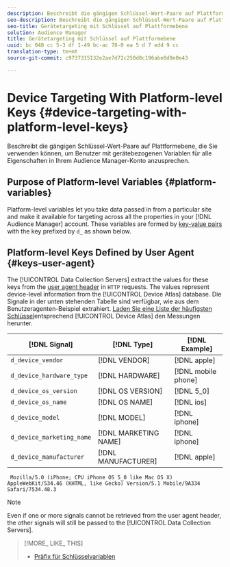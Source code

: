 ```yaml
---
description: Beschreibt die gängigen Schlüssel-Wert-Paare auf Plattformebene, die Sie verwenden können, um Benutzer mit gerätebezogenen Variablen für alle Eigenschaften in Ihrem Audience Manager-Konto anzusprechen.
seo-description: Beschreibt die gängigen Schlüssel-Wert-Paare auf Plattformebene, die Sie verwenden können, um Benutzer mit gerätebezogenen Variablen für alle Eigenschaften in Ihrem Audience Manager-Konto anzusprechen.
seo-title: Gerätetargeting mit Schlüssel auf Plattformebene
solution: Audience Manager
title: Gerätetargeting mit Schlüssel auf Plattformebene
uuid: bc 048 cc 5-3 df 1-49 bc-ac 78-0 ea 5 d 7 edd 9 cc
translation-type: tm+mt
source-git-commit: c9737315132e2ae7d72c250d8c196abe8d9e0e43

---
```



# Device Targeting With Platform-level Keys {#device-targeting-with-platform-level-keys}

Beschreibt die gängigen Schlüssel-Wert-Paare auf Plattformebene, die Sie verwenden können, um Benutzer mit gerätebezogenen Variablen für alle Eigenschaften in Ihrem Audience Manager-Konto anzusprechen.

## Purpose of Platform-level Variables {#platform-variables}

<!-- c_tb_device_targeting.xml -->

Platform-level variables let you take data passed in from a particular site and make it available for targeting across all the properties in your [!DNL Audience Manager] account. These variables are formed by [key-value pairs](../../reference/key-value-pairs-explained.md) with the key prefixed by `d_` as shown below.

## Platform-level Keys Defined by User Agent {#keys-user-agent}

The [!UICONTROL Data Collection Servers] extract the values for these keys from the [user agent header](https://www.w3.org/Protocols/rfc2616/rfc2616-sec14.html#sec14.43) in `HTTP` requests. The values represent device-level information from the [!UICONTROL Device Atlas] database. Die Signale in der unten stehenden Tabelle sind verfügbar, wie aus dem Benutzeragenten-Beispiel extrahiert. [Laden Sie eine Liste der häufigsten Schlüssel](assets/device_keys.csv)entsprechend [!UICONTROL Device Atlas] den Messungen herunter.

| [!DNL Signal] | [!DNL Type] | [!DNL Example] |
|---|---|---|
| `d_device_vendor` | [!DNL VENDOR] | [!DNL apple] |
| `d_device_hardware_type` | [!DNL HARDWARE] | [!DNL mobile phone] |
| `d_device_os_version` | [!DNL OS VERSION] | [!DNL 5_0] |
| `d_device_os_name` | [!DNL OS NAME] | [!DNL ios] |
| `d_device_model` | [!DNL MODEL] | [!DNL iphone] |
| `d_device_marketing_name` | [!DNL MARKETING NAME] | [!DNL iphone] |
| `d_device_manufacturer` | [!DNL MANUFACTURER] | [!DNL apple] |

```
 Mozilla/5.0 (iPhone; CPU iPhone OS 5_0 like Mac OS X) AppleWebKit/534.46 (KHTML, like Gecko) Version/5.1 Mobile/9A334 Safari/7534.48.3
```

>[!NOTE]
>
>Even if one or more signals cannot be retrieved from the user agent header, the other signals will still be passed to the [!UICONTROL Data Collection Servers].

>[!MORE_ LIKE_ THIS]
>
>* [Präfix für Schlüsselvariablen](../../features/traits/trait-variable-prefixes.md)

